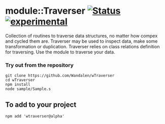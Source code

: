 
# module::Traverser [![Status](https://github.com/Wandalen/wTraverser/workflows/publish/badge.svg)](https://github.com/Wandalen/wTraverser/actions?query=workflow%3Apublish) [![experimental](https://img.shields.io/badge/stability-experimental-orange.svg)](https://github.com/emersion/stability-badges#experimental)

Collection of routines to traverse data structures, no matter how compex and cycled them are.  Traverser may be used to inspect data, make some transformation or duplication. Traverser relies on class relations definition for traversing. Use the module to traverse your data.

### Try out from the repository
```
git clone https://github.com/Wandalen/wTraverser
cd wTraverser
npm install
node sample/Sample.s
```

## To add to your project
```
npm add 'wtraverser@alpha'
```














































































